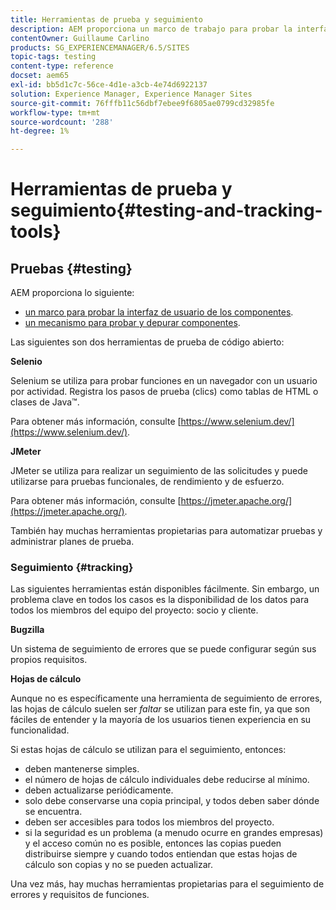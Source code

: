```yaml
---
title: Herramientas de prueba y seguimiento
description: AEM proporciona un marco de trabajo para probar la interfaz de usuario de los componentes y un mecanismo para probar y depurar componentes
contentOwner: Guillaume Carlino
products: SG_EXPERIENCEMANAGER/6.5/SITES
topic-tags: testing
content-type: reference
docset: aem65
exl-id: bb5d1c7c-56ce-4d1e-a3cb-4e74d6922137
solution: Experience Manager, Experience Manager Sites
source-git-commit: 76fffb11c56dbf7ebee9f6805ae0799cd32985fe
workflow-type: tm+mt
source-wordcount: '288'
ht-degree: 1%

---
```


# Herramientas de prueba y seguimiento{#testing-and-tracking-tools}

## Pruebas {#testing}

AEM proporciona lo siguiente:

* [un marco para probar la interfaz de usuario de los componentes](/help/sites-developing/hobbes.md).
* [un mecanismo para probar y depurar componentes](/help/sites-developing/developer-mode.md).

Las siguientes son dos herramientas de prueba de código abierto:

**Selenio**

Selenium se utiliza para probar funciones en un navegador con un usuario por actividad. Registra los pasos de prueba (clics) como tablas de HTML o clases de Java™.

Para obtener más información, consulte [https://www.selenium.dev/](https://www.selenium.dev/).

**JMeter**

JMeter se utiliza para realizar un seguimiento de las solicitudes y puede utilizarse para pruebas funcionales, de rendimiento y de esfuerzo.

Para obtener más información, consulte [https://jmeter.apache.org/](https://jmeter.apache.org/).

También hay muchas herramientas propietarias para automatizar pruebas y administrar planes de prueba.

### Seguimiento {#tracking}

Las siguientes herramientas están disponibles fácilmente. Sin embargo, un problema clave en todos los casos es la disponibilidad de los datos para todos los miembros del equipo del proyecto: socio y cliente.

**Bugzilla**

Un sistema de seguimiento de errores que se puede configurar según sus propios requisitos.

**Hojas de cálculo**

Aunque no es específicamente una herramienta de seguimiento de errores, las hojas de cálculo suelen ser *faltar* se utilizan para este fin, ya que son fáciles de entender y la mayoría de los usuarios tienen experiencia en su funcionalidad.

Si estas hojas de cálculo se utilizan para el seguimiento, entonces:

* deben mantenerse simples.
* el número de hojas de cálculo individuales debe reducirse al mínimo.
* deben actualizarse periódicamente.
* solo debe conservarse una copia principal, y todos deben saber dónde se encuentra.
* deben ser accesibles para todos los miembros del proyecto.
* si la seguridad es un problema (a menudo ocurre en grandes empresas) y el acceso común no es posible, entonces las copias pueden distribuirse siempre y cuando todos entiendan que estas hojas de cálculo son copias y no se pueden actualizar.

Una vez más, hay muchas herramientas propietarias para el seguimiento de errores y requisitos de funciones.

